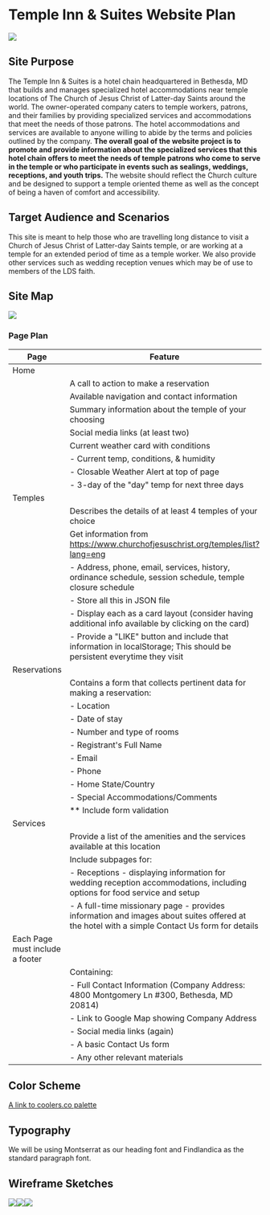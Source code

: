 # Temple Inn & Suites Website Plan
![](images/tias_logo.png)
## Site Purpose
The Temple Inn & Suites is a hotel chain headquartered in Bethesda, MD that builds and manages specialized hotel accommodations near temple locations of The Church of Jesus Christ of Latter-day Saints around the world. The owner-operated company caters to temple workers, patrons, and their families by providing specialized services and accommodations that meet the needs of those patrons. The hotel accommodations and services are available to anyone willing to abide by the terms and policies outlined by the company. __The overall goal of the website project is to promote and provide information about the specialized services that this hotel chain offers to meet the needs of temple patrons who come to serve in the temple or who participate in events such as sealings, weddings, receptions, and youth trips.__ The website should reflect the Church culture and be designed to support a temple oriented theme as well as the concept of being a haven of comfort and accessibility.
## Target Audience and Scenarios
This site is meant to help those who are travelling long distance to visit a Church of Jesus Christ of Latter-day Saints temple, or are working at a temple for an extended period of time as a temple worker. 
We also provide other services such as wedding reception venues which may be of use to members of the LDS faith. 
## Site Map
![](images/temple_inn_suites_sm.png)
### Page Plan
| Page                            | Feature                                                                                                                                     |
|---------------------------------|---------------------------------------------------------------------------------------------------------------------------------------------|
| Home                            |                                                                                                                                             |
|                                 | A call to action to make a reservation                                                                                                      |
|                                 | Available navigation and contact information                                                                                                |
|                                 | Summary information about the temple of your choosing                                                                                       |
|                                 | Social media links (at least two)                                                                                                           |
|                                 | Current weather card with conditions                                                                                                        |
|                                 | - Current temp, conditions, & humidity                                                                                                      |
|                                 | - Closable Weather Alert at top of page                                                                                                     |
|                                 | - 3-day of the "day" temp for next three days                                                                                               |
| Temples                         |                                                                                                                                             |
|                                 | Describes the details of at least 4 temples of your choice                                                                                  |
|                                 | Get information from https://www.churchofjesuschrist.org/temples/list?lang=eng                                                              |
|                                 | - Address, phone, email, services, history, ordinance schedule, session schedule, temple closure schedule                                   |
|                                 | - Store all this in JSON file                                                                                                               |
|                                 | - Display each as a card layout (consider having additional info available by clicking on the card)                                         |
|                                 | - Provide a "LIKE" button and include that information in localStorage; This should be persistent everytime they visit                      |
| Reservations                    |                                                                                                                                             |
|                                 | Contains a form that collects pertinent data for making a reservation:                                                                      |
|                                 | - Location                                                                                                                                  |
|                                 | - Date of stay                                                                                                                              | 
|                                 | - Number and type of rooms                                                                                                                  | 
|                                 | - Registrant's Full Name                                                                                                                    |
|                                 | - Email                                                                                                                                     |
|                                 | - Phone                                                                                                                                     | 
|                                 | - Home State/Country                                                                                                                        |
|                                 | - Special Accommodations/Comments                                                                                                           | 
|                                 | ** Include form validation                                                                                                                  |
| Services                        |                                                                                                                                             |
|                                 | Provide a list of the amenities and the services available at this location                                                                 | 
|                                 | Include subpages for:                                                                                                                       |
|                                 | - Receptions - displaying information for wedding reception accommodations, including options for food service and setup                    |
|                                 | - A full-time missionary page - provides information and images about suites offered at the hotel with a simple Contact Us form for details |
| Each Page must include a footer |                                                                                                                                             | 
|                                 | Containing:                                                                                                                                 |
|                                 | - Full Contact Information (Company Address: 4800 Montgomery Ln #300, Bethesda, MD 20814)                                                   |
|                                 | - Link to Google Map showing Company Address                                                                                                | 
|                                 | - Social media links (again)                                                                                                                |
|                                 | - A basic Contact Us form                                                                                                                   |
|                                 | - Any other relevant materials                                                                                                              |


## Color Scheme
[A link to coolers.co palette](https://coolors.co/0c1d36-f9cc0b-f9f9f9-b4b9c1-31c2d8)

## Typography
We will be using Montserrat as our heading font and Findlandica as the standard paragraph font.

## Wireframe Sketches
![](images/tias_home_wireframe_laptop.webp)![](images/tias_home_wireframe_medium.webp)![](images/tias_home_wireframe_small.webp)